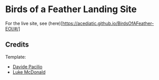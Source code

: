 # Birds of a Feather Landing Site

For the live site, see (here)[https://acediatic.github.io/BirdsOfAFeather-EOI/#/]

## Credits

Template:
* [Davide Pacilio](https://gumroad.com/davidepacilio)
* [Luke McDonald](https://github.com/lukemcdonald/holly-react)
